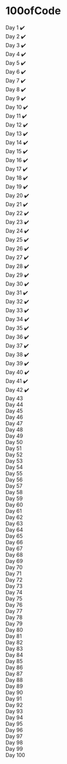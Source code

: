 # 100ofCode

Day 1 ✔️<br>
Day 2 ✔️<br>
Day 3 ✔️<br>
Day 4 ✔️<br>
Day 5 ✔️<br>
Day 6 ✔️<br>
Day 7 ✔️ <br>
Day 8 ✔️<br>
Day 9 ✔️<br>
Day 10 ✔️ <br>
Day 11 ✔️<br>
Day 12 ✔️<br>
Day 13 ✔️<br>
Day 14 ✔️<br>
Day 15 ✔️<br>
Day 16 ✔️<br>
Day 17 ✔️<br>
Day 18 ✔️<br>
Day 19 ✔️<br>
Day 20 ✔️<br>
Day 21 ✔️<br>
Day 22 ✔️<br>
Day 23 ✔️<br>
Day 24 ✔️<br>
Day 25 ✔️<br>
Day 26 ✔️<br>
Day 27 ✔️<br>
Day 28 ✔️<br>
Day 29 ✔️<br>
Day 30 ✔️<br>
Day 31 ✔️<br>
Day 32 ✔️<br>
Day 33 ✔️<br>
Day 34 ✔️<br>
Day 35 ✔️<br>
Day 36 ✔️<br>
Day 37 ✔️<br>
Day 38 ✔️<br>
Day 39 ✔️<br>
Day 40 ✔️<br>
Day 41 ✔️<br>
Day 42 ✔️<br>
Day 43 <br>
Day 44 <br>
Day 45 <br>
Day 46 <br>
Day 47 <br>
Day 48 <br>
Day 49 <br>
Day 50 <br>
Day 51 <br>
Day 52 <br>
Day 53 <br>
Day 54 <br>
Day 55 <br>
Day 56 <br>
Day 57 <br>
Day 58 <br>
Day 59 <br>
Day 60 <br>
Day 61 <br>
Day 62 <br>
Day 63 <br>
Day 64 <br>
Day 65 <br>
Day 66 <br>
Day 67 <br>
Day 68 <br>
Day 69 <br>
Day 70 <br>
Day 71 <br>
Day 72 <br>
Day 73 <br>
Day 74 <br>
Day 75 <br>
Day 76 <br>
Day 77 <br>
Day 78 <br>
Day 79 <br>
Day 80 <br>
Day 81 <br>
Day 82 <br>
Day 83 <br>
Day 84 <br>
Day 85 <br>
Day 86 <br>
Day 87 <br>
Day 88 <br>
Day 89 <br>
Day 90 <br>
Day 91 <br>
Day 92 <br>
Day 93 <br>
Day 94 <br>
Day 95 <br>
Day 96 <br>
Day 97 <br>
Day 98 <br>
Day 99 <br>
Day 100 <br>

